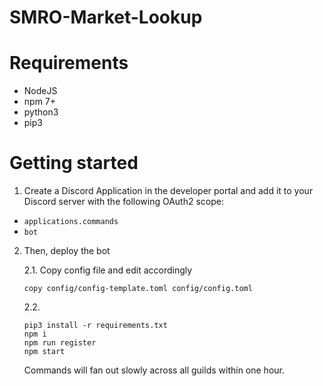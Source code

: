 # SMRO-Market-Lookup

# Requirements

- NodeJS
- npm 7+
- python3
- pip3

# Getting started

1. Create a Discord Application in the developer portal and add it to your Discord server with the following OAuth2 scope:

- `applications.commands`
- `bot`

2. Then, deploy the bot

    2.1. Copy config file and edit accordingly
    ```
    copy config/config-template.toml config/config.toml
    ```
    
    2.2.
    ```
    pip3 install -r requirements.txt
    npm i
    npm run register
    npm start
    ```

    Commands will fan out slowly across all guilds within one hour.